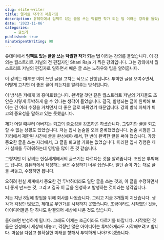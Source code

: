 ```yaml
---
slug: elite-writer
title: 엘리트 작가의 마음가짐
description: 유데미에서 임팩트 있는 글을 쓰는 탁월한 작가 되는 법 이라는 강의를 들었습니다. 이 강의는 월스트리트 저널의 전 편집자인 Shani Raja 가 찍은 강의입니다. 그는 강의에서 월스트리트 저널의 편집자로 일하면서 배운 글 쓰는 노하우와 팁을 알려줍니다.
date: '2023-11-06'
categories:
    - 글쓰기
published: true
minuteSpentWriting: 98
---
```


유데미에서 **임팩트 있는 글을 쓰는 탁월한 작가 되는 법** 이라는 강의를 들었습니다. 이 강의는 월스트리트 저널의 전 편집자인 Shani Raja 가 찍은 강의입니다. 그는 강의에서 월스트리트 저널의 편집자로 일하면서 배운 글 쓰는 노하우와 팁을 알려줍니다.

이 강의는 대부분 이미 쓰인 글을 고치는 식으로 진행됩니다. 투박한 글을 보여주면서, 어떻게 고치면 더 좋은 글이 되는지를 알려주는 방식입니다.

이 방식은 저에게 꽤 흥미로웠습니다. 완벽할 것만 같은 월스트리트 저널의 기자들도 초안은 저렇게 투박하게 쓸 수 있다는 생각이 들었습니다. 결국, 발행되는 글이 완벽해 보이는 건 여러 수정을 거치면서 더 좋은 글로 바뀌었기 때문입니다. 강의 방식 자체가 퇴고의 중요성을 말하고 있는 듯했습니다.

제가 어릴 때부터 아버지는 퇴고의 중요성을 강조하곤 하셨습니다. 그렇지만 글을 퇴고할 수 없는 상황도 있었습니다. 저는 입시 논술을 오래 준비했었습니다. 논술 시험은 그 자리에서 제한된 시간에 글을 완성해야 해서, 한 번에 완벽한 글을 써야 했습니다. 가장 중요한 글을 쓰는 자리에서, 그 글을 퇴고할 기회는 없었습니다. 이러한 입시 경험은 제가 실패를 두려워하는데 영향을 많이 준 것 같습니다.

그렇지만 이 강의는 현실세계에서의 글쓰기는 다르다는 것을 알려줍니다. 초안은 투박해도 됩니다. 컴퓨터에서 작성하는 글은 수정하기 너무 쉽습니다. 일단 손이 가는 대로 글을 써놓고, 수정하면 됩니다.

오히려 현실 세계에서 중요한 건 투박하더라도 일단 글을 쓰는 것과, 이 글을 수정하면서 더 좋게 만드는 것, 그리고 결국 이 글을 완성하고 발행하는 것이라는 생각입니다.

저는 지난 8월에 창업을 위해 회사를 나왔습니다. 그리고 지금 3개월이 지났습니다. 생각과 걱정만 많았고, 제대로 무언가를 시작하지 못했습니다. 조금이라도 시작했던 것들, 아이디어들은 단 하나도 완결되어 세상에 나온 것도 없습니다.

돌아보면 반성하게 됩니다. 그래도 이제는 조금이라도 다르기를 바랍니다. 시작했던 것들은 완성해서 세상에 내놓고, 걱정만 많은 아이디어는 투박하게라도 시작해보려고 합니다. 마음을 다잡고 불확실한 미래를 향해서 투박하게 나아가야겠습니다.
